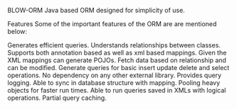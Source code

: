 BLOW-ORM
Java based ORM designed for simplicity of use.

Features
Some of the important features of the ORM are are mentioned below:

Generates efficient queries.
Understands relationships between classes.
Supports both annotation based as well as xml based mappings.
Given the XML mappings can generate POJOs.
Fetch data based on relationship and can be modified.
Generate queries for basic insert update delete and select operations.
No dependency on any other external library.
Provides query logging.
Able to sync in database structure with mapping.
Pooling heavy objects for faster run times.
Able to run queries saved in XMLs with logical operations.
Partial query caching.
